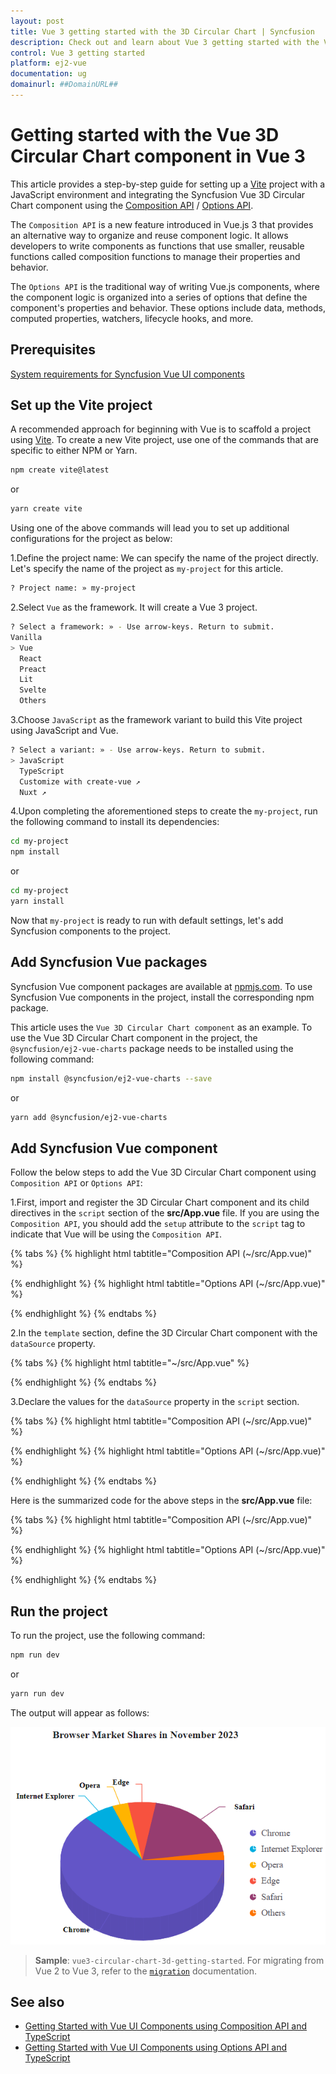 ```yaml
---
layout: post
title: Vue 3 getting started with the 3D Circular Chart | Syncfusion
description: Check out and learn about Vue 3 getting started with the Vue 3D Circular Chart component of Syncfusion Essential JS 2 and more details.
control: Vue 3 getting started
platform: ej2-vue
documentation: ug
domainurl: ##DomainURL##
---
```


# Getting started with the Vue 3D Circular Chart component in Vue 3

This article provides a step-by-step guide for setting up a [Vite](https://vitejs.dev/) project with a JavaScript environment and integrating the Syncfusion Vue 3D Circular Chart component using the [Composition API](https://vuejs.org/guide/introduction.html#composition-api) / [Options API](https://vuejs.org/guide/introduction.html#options-api).

The `Composition API` is a new feature introduced in Vue.js 3 that provides an alternative way to organize and reuse component logic. It allows developers to write components as functions that use smaller, reusable functions called composition functions to manage their properties and behavior.

The `Options API` is the traditional way of writing Vue.js components, where the component logic is organized into a series of options that define the component's properties and behavior. These options include data, methods, computed properties, watchers, lifecycle hooks, and more.

## Prerequisites

[System requirements for Syncfusion Vue UI components](https://ej2.syncfusion.com/vue/documentation/system-requirements/)

## Set up the Vite project

A recommended approach for beginning with Vue is to scaffold a project using [Vite](https://vitejs.dev/). To create a new Vite project, use one of the commands that are specific to either NPM or Yarn.

```bash
npm create vite@latest
```

or

```bash
yarn create vite
```

Using one of the above commands will lead you to set up additional configurations for the project as below:

1.Define the project name: We can specify the name of the project directly. Let's specify the name of the project as `my-project` for this article.

```bash
? Project name: » my-project
```

2.Select `Vue` as the framework. It will create a Vue 3 project.

```bash
? Select a framework: » - Use arrow-keys. Return to submit.
Vanilla
> Vue
  React
  Preact
  Lit
  Svelte
  Others
```

3.Choose `JavaScript` as the framework variant to build this Vite project using JavaScript and Vue.

```bash
? Select a variant: » - Use arrow-keys. Return to submit.
> JavaScript
  TypeScript
  Customize with create-vue ↗
  Nuxt ↗
```

4.Upon completing the aforementioned steps to create the `my-project`, run the following command to install its dependencies:

```bash
cd my-project
npm install
```

or

```bash
cd my-project
yarn install
```

Now that `my-project` is ready to run with default settings, let's add Syncfusion components to the project.

## Add Syncfusion Vue packages

Syncfusion Vue component packages are available at [npmjs.com](https://www.npmjs.com/search?q=ej2-vue). To use Syncfusion Vue components in the project, install the corresponding npm package.

This article uses the `Vue 3D Circular Chart component` as an example. To use the Vue 3D Circular Chart component in the project, the `@syncfusion/ej2-vue-charts` package needs to be installed using the following command:

```bash
npm install @syncfusion/ej2-vue-charts --save
```

or

```bash
yarn add @syncfusion/ej2-vue-charts
```

## Add Syncfusion Vue component

Follow the below steps to add the Vue 3D Circular Chart component using `Composition API` or `Options API`:

1.First, import and register the 3D Circular Chart component and its child directives in the `script` section of the **src/App.vue** file. If you are using the `Composition API`, you should add the `setup` attribute to the `script` tag to indicate that Vue will be using the `Composition API`.

{% tabs %}
{% highlight html tabtitle="Composition API (~/src/App.vue)" %}

<script setup>
import { CircularChart3DComponent as EjsCircularchart3d, CircularChart3DSeriesCollectionDirective as ECircularchart3dSeriesCollection, CircularChart3DSeriesDirective as ECircularchart3dSeries, PieSeries3D, CircularChartDataLabel3D, CircularChartLegend3D } from "@syncfusion/ej2-vue-charts";
</script>

{% endhighlight %}
{% highlight html tabtitle="Options API (~/src/App.vue)" %}

<script>
import { CircularChart3DComponent, CircularChart3DSeriesCollectionDirective, CircularChart3DSeriesDirective, PieSeries3D, CircularChartDataLabel3D, CircularChartLegend3D } from '@syncfusion/ej2-vue-charts';
//Component registration
export default {
  name: 'App',
  components: {
    'ejs-circularchart3d' : CircularChart3DComponent,
    'e-circularchart3d-series-collection' : CircularChart3DSeriesCollectionDirective,
    'e-circularchart3d-series' : CircularChart3DSeriesDirective
  }
}
</script>

{% endhighlight %}
{% endtabs %}

2.In the `template` section, define the 3D Circular Chart component with the `dataSource` property.

{% tabs %}
{% highlight html tabtitle="~/src/App.vue" %}

<template>
    <ejs-circularchart3d id="container" :title='title' :tilt='tilt' :legendSettings='legendSettings'>
        <e-circularchart3d-series-collection>
            <e-circularchart3d-series :dataSource='seriesData' xName='x' yName='y' :dataLabel='dataLabel'> 
            </e-circularchart3d-series>
        </e-circularchart3d-series-collection>
    </ejs-circularchart3d>
</template>

{% endhighlight %}
{% endtabs %}

3.Declare the values for the `dataSource` property in the `script` section.

{% tabs %}
{% highlight html tabtitle="Composition API (~/src/App.vue)" %}

<script setup>
const seriesData = [
    { x: 'Chrome', y: 62.92 },
    { x: 'Internet Explorer', y: 6.12 },
    { x: 'Opera', y: 3.15 },
    { x: 'Edge', y: 5.5 },
    { x: 'Safari', y: 19.97 },
    { x: 'Others', y: 2.34 }
];
</script>

{% endhighlight %}
{% highlight html tabtitle="Options API (~/src/App.vue)" %}

<script>
data() {
  return {
    seriesData: [
        { x: 'Chrome', y: 62.92 },
        { x: 'Internet Explorer', y: 6.12 },
        { x: 'Opera', y: 3.15 },
        { x: 'Edge', y: 5.5 },
        { x: 'Safari', y: 19.97 },
        { x: 'Others', y: 2.34 }
    ]
  };
}
</script>

{% endhighlight %}
{% endtabs %}

Here is the summarized code for the above steps in the **src/App.vue** file:

{% tabs %}
{% highlight html tabtitle="Composition API (~/src/App.vue)" %}

<template>
    <ejs-circularchart3d id="container" :title='title' :tilt='tilt' :legendSettings='legendSettings'>
        <e-circularchart3d-series-collection>
            <e-circularchart3d-series :dataSource='seriesData' xName='x' yName='y' :dataLabel='dataLabel'> 
            </e-circularchart3d-series>
        </e-circularchart3d-series-collection>
    </ejs-circularchart3d>
</template>

<script setup>
import { provide } from 'vue';
import { CircularChart3DComponent as EjsCircularchart3d, CircularChart3DSeriesCollectionDirective as ECircularchart3dSeriesCollection, CircularChart3DSeriesDirective as ECircularchart3dSeries, PieSeries3D, CircularChartDataLabel3D, CircularChartLegend3D } from "@syncfusion/ej2-vue-charts";

const seriesData = [
    { x: 'Chrome', y: 62.92 },
    { x: 'Internet Explorer', y: 6.12 },
    { x: 'Opera', y: 3.15 },
    { x: 'Edge', y: 5.5 },
    { x: 'Safari', y: 19.97 },
    { x: 'Others', y: 2.34 }
];
const title = 'Browser Market Shares in November 2023';
const tilt = -45;
const legendSettings = { visible: true, position: 'Right' };
const dataLabel = {
      visible: true,
      name: 'x',
      position: 'Outside',
      font: {
        fontWeight: '600'
      },
      connectorStyle: { length: '40px' }
};
const circularchart3d = [PieSeries3D, CircularChartDataLabel3D, CircularChartLegend3D];
provide('circularchart3d', circularchart3d);
</script>

{% endhighlight %}
{% highlight html tabtitle="Options API (~/src/App.vue)" %}

<template>
    <ejs-circularchart3d id="container" :title='title' :tilt='tilt' :legendSettings='legendSettings'>
        <e-circularchart3d-series-collection>
            <e-circularchart3d-series :dataSource='seriesData' xName='x' yName='y' :dataLabel='dataLabel'> 
            </e-circularchart3d-series>
        </e-circularchart3d-series-collection>
    </ejs-circularchart3d>
</template>

<script>
import { CircularChart3DComponent, CircularChart3DSeriesCollectionDirective, CircularChart3DSeriesDirective, PieSeries3D, CircularChartDataLabel3D, CircularChartLegend3D } from "@syncfusion/ej2-vue-charts";

export default {
    name: 'App',
    components: {
        'ejs-circularchart3d' : CircularChart3DComponent,
        'e-circularchart3d-series-collection' : CircularChart3DSeriesCollectionDirective,
        'e-circularchart3d-series' : CircularChart3DSeriesDirective
    },
    data() {
        return {
          seriesData: [
              { x: 'Chrome', y: 62.92 },
              { x: 'Internet Explorer', y: 6.12 },
              { x: 'Opera', y: 3.15 },
              { x: 'Edge', y: 5.5 },
              { x: 'Safari', y: 19.97 },
              { x: 'Others', y: 2.34 }
          ],
          title: 'Browser Market Shares in November 2023',
          tilt: -45,
          legendSettings: { visible: true, position: 'Right' },
          dataLabel: {
            visible: true,
            name: 'x',
            position: 'Outside',
            font: {
              fontWeight: '600'
            },
            connectorStyle: { length: '40px' }
          }
        };
    },
    provide: {
        circularchart3d: [ PieSeries3D, CircularChartDataLabel3D, CircularChartLegend3D ]
    },
};
</script>

{% endhighlight %}
{% endtabs %}

## Run the project

To run the project, use the following command:

```bash
npm run dev
```

or

```bash
yarn run dev
```

The output will appear as follows:

![vue3-circular-chart-3d-demo](images/vue3-circular-chart-3d-demo.png)

> **Sample**: `vue3-circular-chart-3d-getting-started`.
For migrating from Vue 2 to Vue 3, refer to the [`migration`](https://ej2.syncfusion.com/vue/documentation/getting-started/vue3-tutorial/#migration-from-vue-2-to-vue-3) documentation.

## See also

* [Getting Started with Vue UI Components using Composition API and TypeScript](../getting-started/vue-3-ts-composition.md)
* [Getting Started with Vue UI Components using Options API and TypeScript](../getting-started/vue-3-ts-options.md)